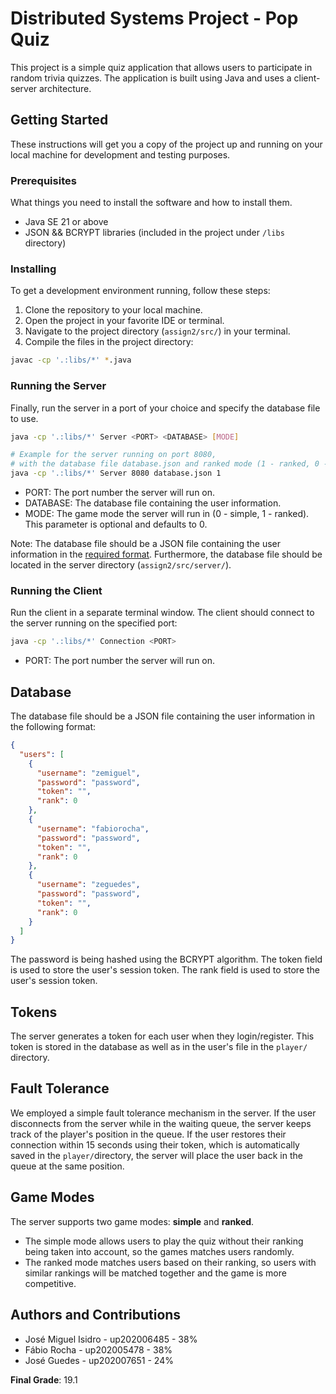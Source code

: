 # Distributed Systems Project - Pop Quiz

This project is a simple quiz application that allows users to participate in random trivia quizzes. The application is built using Java and uses a client-server architecture.

## Getting Started

These instructions will get you a copy of the project up and running on your local machine for development and testing purposes.

### Prerequisites

What things you need to install the software and how to install them.

- Java SE 21 or above
- JSON && BCRYPT libraries (included in the project under `/libs` directory)

### Installing

To get a development environment running, follow these steps:

1. Clone the repository to your local machine.
2. Open the project in your favorite IDE or terminal.
3. Navigate to the project directory (`assign2/src/`) in your terminal.
4. Compile the files in the project directory:

```bash
javac -cp '.:libs/*' *.java
```

### Running the Server

Finally, run the server in a port of your choice and specify the database file to use.

```bash
java -cp '.:libs/*' Server <PORT> <DATABASE> [MODE]

# Example for the server running on port 8080,
# with the database file database.json and ranked mode (1 - ranked, 0 - simple)
java -cp '.:libs/*' Server 8080 database.json 1
```
- PORT: The port number the server will run on.
- DATABASE: The database file containing the user information.
- MODE: The game mode the server will run in (0 - simple, 1 - ranked). This parameter is optional and defaults to 0.

Note: The database file should be a JSON file containing the user information in the [required format](#database). Furthermore, the database file should be located in the server directory (`assign2/src/server/`).


### Running the Client

Run the client in a separate terminal window. The client should connect to the server running on the specified port:

```bash
java -cp '.:libs/*' Connection <PORT>
```
- PORT: The port number the server will run on.

## Database

The database file should be a JSON file containing the user information in the following format:

```json
{
  "users": [
    {
      "username": "zemiguel",
      "password": "password",
      "token": "",
      "rank": 0
    },
    {
      "username": "fabiorocha",
      "password": "password",
      "token": "",
      "rank": 0
    },
    {
      "username": "zeguedes",
      "password": "password",
      "token": "",
      "rank": 0
    }
  ]
}
```

The password is being hashed using the BCRYPT algorithm. The token field is used to store the user's session token. The rank field is used to store the user's session token.

## Tokens

The server generates a token for each user when they login/register. This token is stored in the database as well as in the user's file in the `player/` directory. 

## Fault Tolerance

We employed a simple fault tolerance mechanism in the server. If the user disconnects from the server while in the waiting queue, the server keeps track of the player's position in the queue. If the user restores their connection within 15 seconds using their token, which is automatically saved in the `player/`directory, the server will place the user back in the queue at the same position.

## Game Modes

The server supports two game modes: **simple** and **ranked**. 
- The simple mode allows users to play the quiz without their ranking being taken into account, so the games matches users randomly.
- The ranked mode matches users based on their ranking, so users with similar rankings will be matched together and the game is more competitive.

## Authors and Contributions

- José Miguel Isidro - up202006485 - 38%
- Fábio Rocha - up202005478 - 38%
- José Guedes - up202007651 - 24%

**Final Grade**: 19.1
